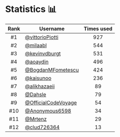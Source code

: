 # Statistics 📊

|Rank|Username|Times used|
:--------:|--------|:--------:|
|#1|[@vittorioPiotti](https://github.com/vittorioPiotti)|927|
|#2|[@milaabl](https://github.com/milaabl)|544|
|#3|[@kevinvdburgt](https://github.com/kevinvdburgt)|531|
|#4|[@aoaydin](https://github.com/aoaydin)|496|
|#5|[@BogdanMFometescu](https://github.com/BogdanMFometescu)|424|
|#6|[@kaisunoo](https://github.com/kaisunoo)|236|
|#7|[@alikhazaeii](https://github.com/alikhazaeii)|89|
|#8|[@Dahsle](https://github.com/Dahsle)|79|
|#9|[@OfficialCodeVoyage](https://github.com/OfficialCodeVoyage)|54|
|#10|[@Anonymous6598](https://github.com/Anonymous6598)|34|
|#11|[@Mrtenz](https://github.com/Mrtenz)|29|
|#12|[@clud726364](https://github.com/clud726364)|13|
